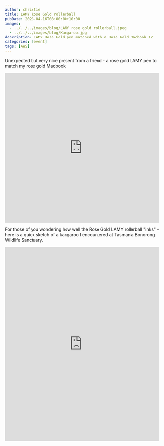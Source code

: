 ```yaml
---
author: christie
title: LAMY Rose Gold rollerball
pubDate: 2023-04-16T08:00:00+10:00
images:
  - ../../../images/blog/LAMY rose gold rollerball.jpeg
  - ../../../images/blog/Kangaroo.jpg
description: LAMY Rose Gold pen matched with a Rose Gold Macbook 12
categories: [event]
tags: [AWS]
---
```


Unexpected but very nice present from a friend - a rose gold LAMY pen to match my rose gold Macbook

<iframe src="https://www.facebook.com/plugins/post.php?href=https%3A%2F%2Fwww.facebook.com%2Fchris1.tham%2Fposts%2Fpfbid02QBjjwKZH7s1aj8KmvY6RCLC2UpTu8P279sJ2EbMr8PLuvNTu6n6QgcoSFSLFxwRnl&show_text=true&width=500" width="500" height="486" style="border:none;overflow:hidden" scrolling="no" frameborder="0" allowfullscreen="true" allow="autoplay; clipboard-write; encrypted-media; picture-in-picture; web-share"></iframe>

For those of you wondering how well the Rose Gold LAMY rollerball "inks" - here is a quick sketch of a kangaroo I encountered at Tasmania Bonorong Wildlife Sanctuary.

<iframe src="https://www.facebook.com/plugins/post.php?href=https%3A%2F%2Fwww.facebook.com%2Fchris1.tham%2Fposts%2Fpfbid02VY7US4sfhwZoavQipxvA2hbiFf91kK6ufaTdVndCRXRdRLB6v5UKvqcUssumsmv2l&show_text=true&width=500" width="500" height="629" style="border:none;overflow:hidden" scrolling="no" frameborder="0" allowfullscreen="true" allow="autoplay; clipboard-write; encrypted-media; picture-in-picture; web-share"></iframe>
